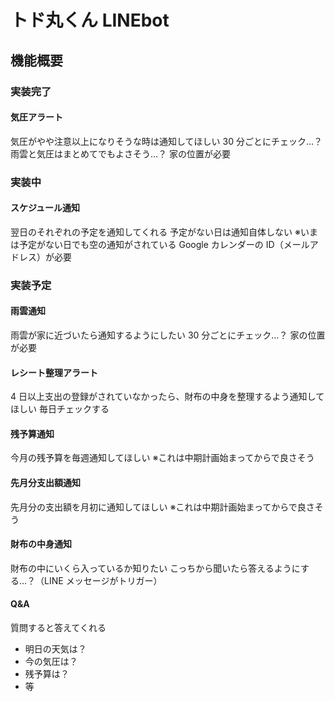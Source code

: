 # トド丸くん LINEbot

## 機能概要

### 実装完了

#### 気圧アラート

気圧がやや注意以上になりそうな時は通知してほしい
30 分ごとにチェック…？
雨雲と気圧はまとめてでもよさそう…？
家の位置が必要

### 実装中

#### スケジュール通知

翌日のそれぞれの予定を通知してくれる
予定がない日は通知自体しない
※いまは予定がない日でも空の通知がされている
Google カレンダーの ID（メールアドレス）が必要

### 実装予定

#### 雨雲通知

雨雲が家に近づいたら通知するようにしたい
30 分ごとにチェック…？
家の位置が必要

#### レシート整理アラート

4 日以上支出の登録がされていなかったら、財布の中身を整理するよう通知してほしい
毎日チェックする

#### 残予算通知

今月の残予算を毎週通知してほしい
※これは中期計画始まってからで良さそう

#### 先月分支出額通知

先月分の支出額を月初に通知してほしい
※これは中期計画始まってからで良さそう

#### 財布の中身通知

財布の中にいくら入っているか知りたい
こっちから聞いたら答えるようにする…？（LINE メッセージがトリガー）

#### Q&A

質問すると答えてくれる

- 明日の天気は？
- 今の気圧は？
- 残予算は？
- 等
